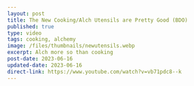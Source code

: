```yaml
---
layout: post
title: The New Cooking/Alch Utensils are Pretty Good (BDO)
published: true
type: video
tags: cooking, alchemy
image: /files/thumbnails/newutensils.webp
excerpt: Alch more so than cooking
post-date: 2023-06-16
updated-date: 2023-06-16
direct-link: https://www.youtube.com/watch?v=vb71pdc8--k
---
```

